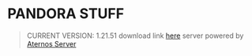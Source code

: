 # PANDORA STUFF
> CURRENT VERSION: 1.21.51
> download link [here](https://mcpedl.org/minecraft-pe-1-21-51-apk/)
> server powered by [Aternos Server](https://aternos.org/:en/)
